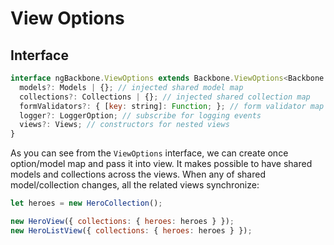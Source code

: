 # View Options

## Interface
```javascript
interface ngBackbone.ViewOptions extends Backbone.ViewOptions<Backbone.Model> {
  models?: Models | {}; // injected shared model map
  collections?: Collections | {}; // injected shared collection map
  formValidators?: { [key: string]: Function; }; // form validator map
  logger?: LoggerOption; // subscribe for logging events
  views?: Views; // constructors for nested views
}
```

As you can see from the `ViewOptions` interface, we can create once option/model map and pass it into view. It makes possible to have shared models and collections across the views. When any of shared model/collection changes, all the related views synchronize:

```javascript
let heroes = new HeroCollection();

new HeroView({ collections: { heroes: heroes } });
new HeroListView({ collections: { heroes: heroes } });
```

